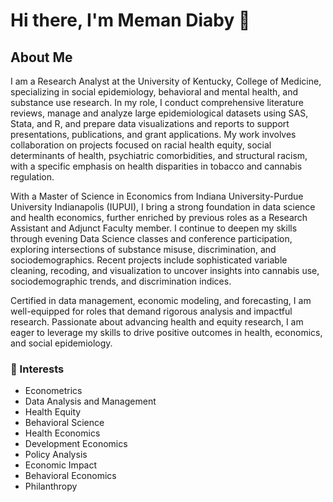 # Hi there, I'm Meman Diaby 👋

## About Me

I am a Research Analyst at the University of Kentucky, College of Medicine, specializing in social epidemiology, behavioral and mental health, and substance use research. In my role, I conduct comprehensive literature reviews, manage and analyze large epidemiological datasets using SAS, Stata, and R, and prepare data visualizations and reports to support presentations, publications, and grant applications. My work involves collaboration on projects focused on racial health equity, social determinants of health, psychiatric comorbidities, and structural racism, with a specific emphasis on health disparities in tobacco and cannabis regulation.

With a Master of Science in Economics from Indiana University-Purdue University Indianapolis (IUPUI), I bring a strong foundation in data science and health economics, further enriched by previous roles as a Research Assistant and Adjunct Faculty member. I continue to deepen my skills through evening Data Science classes and conference participation, exploring intersections of substance misuse, discrimination, and sociodemographics. Recent projects include sophisticated variable cleaning, recoding, and visualization to uncover insights into cannabis use, sociodemographic trends, and discrimination indices.

Certified in data management, economic modeling, and forecasting, I am well-equipped for roles that demand rigorous analysis and impactful research. Passionate about advancing health and equity research, I am eager to leverage my skills to drive positive outcomes in health, economics, and social epidemiology.


### 🌱 Interests
- Econometrics
- Data Analysis and Management
- Health Equity
- Behavioral Science
- Health Economics
- Development Economics
- Policy Analysis
- Economic Impact
- Behavioral Economics
- Philanthropy
  


